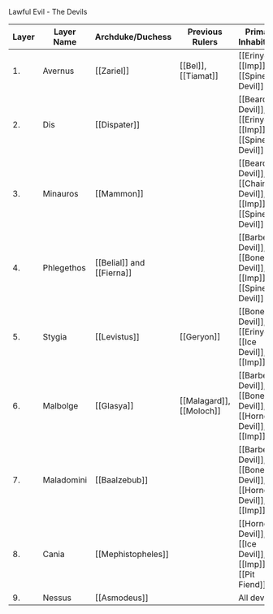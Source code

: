 Lawful Evil - The Devils

| Layer | Layer Name | Archduke/Duchess          | Previous Rulers          | Primary Inhabitants                                           |
| ----- | ---------- | ------------------------- | ------------------------ | ------------------------------------------------------------- |
| 1.    | Avernus    | [[Zariel]]                | [[Bel]], [[Tiamat]]      | [[Erinyes]], [[Imp]], [[Spined Devil]]                        |
| 2.    | Dis        | [[Dispater]]              |                          | [[Bearded Devil]], [[Erinyes]], [[Imp]], [[Spined Devil]]     |
| 3.    | Minauros   | [[Mammon]]                |                          | [[Bearded Devil]], [[Chain Devil]], [[Imp]], [[Spined Devil]] |
| 4.    | Phlegethos | [[Belial]] and [[Fierna]] |                          | [[Barbed Devil]], [[Bone Devil]], [[Imp]], [[Spined Devil]]   |
| 5.    | Stygia     | [[Levistus]]              | [[Geryon]]               | [[Bone Devil]], [[Erinyes]], [[Ice Devil]], [[Imp]]           |
| 6.    | Malbolge   | [[Glasya]]                | [[Malagard]], [[Moloch]] | [[Barbed Devil]], [[Bone Devil]], [[Horned Devil]], [[Imp]]   |
| 7.    | Maladomini | [[Baalzebub]]             |                          | [[Barbed Devil]], [[Bone Devil]], [[Horned Devil]], [[Imp]]   |
| 8.    | Cania      | [[Mephistopheles]]        |                          | [[Horned Devil]], [[Ice Devil]], [[Imp]], [[Pit Fiend]]       |
| 9.    | Nessus     | [[Asmodeus]]              |                          | All devils                                                    |
